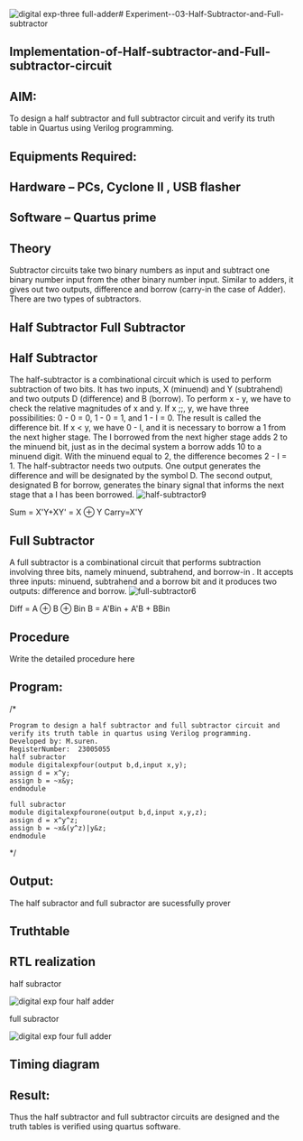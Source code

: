 ![digital exp-three full-adder](https://github.com/Msuren48106/Experiment--03-Half-Subtractor-and-Full-subtractor/assets/150503875/7df2b088-4d3d-4d34-8eab-125692c19ddf)# Experiment--03-Half-Subtractor-and-Full-subtractor
## Implementation-of-Half-subtractor-and-Full-subtractor-circuit
## AIM:
To design a half subtractor and full subtractor circuit and verify its truth table in Quartus using Verilog programming.

## Equipments Required:
## Hardware – PCs, Cyclone II , USB flasher
## Software – Quartus prime
## Theory
Subtractor circuits take two binary numbers as input and subtract one binary number input from the other binary number input. Similar to adders, it gives out two outputs, difference and borrow (carry-in the case of Adder). There are two types of subtractors.

## Half Subtractor Full Subtractor
## Half Subtractor
The half-subtractor is a combinational circuit which is used to perform subtraction of two bits. It has two inputs, X (minuend) and Y (subtrahend) and two outputs D (difference) and B (borrow). To perform x - y, we have to check the relative magnitudes of x and y. If x ;;, y, we have three possibilities: 0 - 0 = 0, 1 - 0 = 1, and 1 - I = 0. The result is called the difference bit. If x < y, we have 0 - I, and it is necessary to borrow a 1 from the next higher stage. The I borrowed from the next higher stage adds 2 to the minuend bit, just as in the decimal system a borrow adds 10 to a minuend digit. With the minuend equal to 2, the difference becomes 2 - I = 1. The half-subtractor needs two outputs. One output generates the difference and will be designated by the symbol D. The second output, designated B for borrow, generates the binary signal that informs the next stage that a I has been borrowed.
![half-subtractor9](https://user-images.githubusercontent.com/36288975/166112538-58c3bc7c-ee5d-4e6a-ac8d-8e8328efe27a.png)


Sum = X'Y+XY' = X ⊕ Y
Carry=X'Y

## Full Subtractor
A full subtractor is a combinational circuit that performs subtraction involving three bits, namely minuend, subtrahend, and borrow-in . It accepts three inputs: minuend, subtrahend and a borrow bit and it produces two outputs: difference and borrow. 
![full-subtractor6](https://user-images.githubusercontent.com/36288975/166112541-24c68359-3de8-4674-ae22-8272ffc385ed.png)


Diff = A ⊕ B ⊕ Bin B = A'Bin + A'B + BBin

## Procedure



Write the detailed procedure here 


## Program:
/*
~~~
Program to design a half subtractor and full subtractor circuit and verify its truth table in quartus using Verilog programming.
Developed by: M.suren.
RegisterNumber:  23005055
half subractor
module digitalexpfour(output b,d,input x,y);
assign d = x^y;
assign b = ~x&y;
endmodule

full subractor
module digitalexpfourone(output b,d,input x,y,z);
assign d = x^y^z;
assign b = ~x&(y^z)|y&z;
endmodule
~~~
*/

## Output: 
The half subractor and full subractor are sucessfully prover

## Truthtable



##  RTL realization

half subractor

![digital exp four half adder](https://github.com/Msuren48106/Experiment--03-Half-Subtractor-and-Full-subtractor/assets/150503875/fb2cdcc9-0048-4d2a-b14d-a6b61cc52c25)

full subractor

![digital exp four full adder](https://github.com/Msuren48106/Experiment--03-Half-Subtractor-and-Full-subtractor/assets/150503875/1b44d024-b0c5-4a7e-bd30-81fd2aaf4620)


## Timing diagram 

## Result:
Thus the half subtractor and full subtractor circuits are designed and the truth tables is verified using quartus software.
